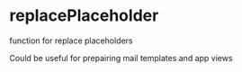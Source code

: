 # replacePlaceholder
function for replace placeholders

Could be useful for prepairing mail templates and app views
